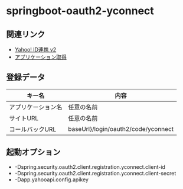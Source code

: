 # springboot-oauth2-yconnect

## 関連リンク

* [Yahoo! ID連携 v2](https://developer.yahoo.co.jp/yconnect/v2/)
* [アプリケーション取得](https://e.developer.yahoo.co.jp/dashboard/)

## 登録データ

| キー名 | 内容 |
|---|---|
| アプリケーション名 | 任意の名前 |
| サイトURL | 任意の名前 |
| コールバックURL | baseUrl}/login/oauth2/code/yconnect |

## 起動オプション

* -Dspring.security.oauth2.client.registration.yconnect.client-id
* -Dspring.security.oauth2.client.registration.yconnect.client-secret
* -Dapp.yahooapi.config.apikey

